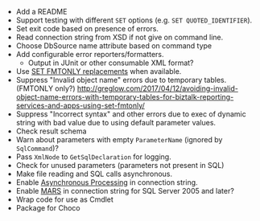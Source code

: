 * Add a README
* Support testing with different `SET` options (e.g. `SET QUOTED_IDENTIFIER`).
* Set exit code based on presence of errors.
* Read connection string from XSD if not give on command line.
* Choose DbSource name attribute based on command type
* Add configurable error reporters/formatters.
  * Output in JUnit or other consumable XML format?
* Use [SET FMTONLY
  replacements](https://docs.microsoft.com/en-us/sql/t-sql/statements/set-fmtonly-transact-sql)
  when available.
* Suppress "Invalid object name" errors due to temporary tables. (FMTONLY only?)
  http://greglow.com/2017/04/12/avoiding-invalid-object-name-errors-with-temporary-tables-for-biztalk-reporting-services-and-apps-using-set-fmtonly/
* Suppress "Incorrect syntax" and other errors due to exec of dynamic string
  with bad value due to using default parameter values.
* Check result schema
* Warn about parameters with empty `ParameterName` (ignored by `SqlCommand`)?
* Pass `XmlNode` to `GetSqlDeclaration` for logging.
* Check for unused parameters (parameters not present in SQL)
* Make file reading and SQL calls asynchronous.
* Enable [Asynchronous Processing](https://stackoverflow.com/q/9432647) in
  connection string.
* Enable [MARS](https://docs.microsoft.com/en-us/dotnet/framework/data/adonet/sql/enabling-multiple-active-result-sets)
  in connection string for SQL Server 2005 and later?
* Wrap code for use as Cmdlet
* Package for Choco
